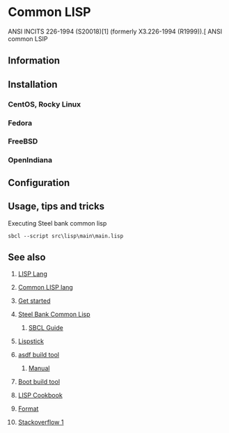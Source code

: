 # Common LISP

ANSI INCITS 226-1994 (S20018)[1] (formerly X3.226-1994 (R1999)).[ ANSI common LSIP

## Information

## Installation

### CentOS, Rocky Linux

### Fedora

### FreeBSD

### OpenIndiana

## Configuration

## Usage, tips and tricks

Executing Steel bank common lisp

```shell
sbcl --script src\lisp\main\main.lisp
```

## See also

1. [LISP Lang](https://lisp-lang.org/)

1. [Common LISP lang](https://common-lisp.net/)

1. [Get started](https://lisp-lang.org/learn/getting-started/)

1. [Steel Bank Common Lisp](http://www.sbcl.org/)

    1. [SBCL Guide](http://www.sbcl.org/manual/index.html)

1. [Lispstick](http://www.iqool.de/lispstick.html)

1. [asdf build tool](https://asdf.common-lisp.dev/)

    1. [Manual](https://asdf.common-lisp.dev/asdf.html)

1. [Boot build tool](https://boot-clj.github.io/)

1. [LISP Cookbook](https://lispcookbook.github.io/cl-cookboo)

1. [Format](https://en.wikipedia.org/wiki/Format_(Common_Lisp))

1. [Stackoverflow 1](https://stackoverflow.com/questions/23586404/asdf-building-and-common-lisp)
